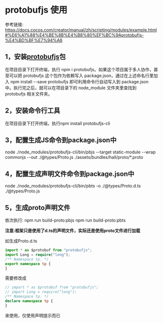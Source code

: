 # protobufjs 使用

参考链接: https://docs.cocos.com/creator/manual/zh/scripting/modules/example.html#%E6%A1%88%E4%BE%8B%E4%B8%80%EF%BC%9Aprotobufjs-%E4%BD%BF%E7%94%A8

## 1，安装[protobufjs](https://www.npmjs.com/package/protobufjs)包

在项目目录下打开终端，执行 npm i protobufjs。如果这个项目属于多人协作，甚至可以把 protobufjs 这个包作为依赖写入 package.json，通过在上述命名行里加入 npm install --save protobufjs 即可利用命令行自动写入到 package.json 中。执行完之后，就可以在项目录下的 node_module 文件夹里查找到 protobufjs 相关文件夹。

## 2，安装命令行工具
在项目目录下打开终端，执行npm install protobufjs-cli

## 3，配置生成JS命令到package.json中
node ./node_modules/protobufjs-cli/bin/pbjs --target static-module --wrap commonjs --out ./@types/Proto.js ./assets/bundles/hall/proto/*.proto

## 4，配置生成声明文件命令到package.json中
node ./node_modules/protobufjs-cli/bin/pbts -o ./@types/Proto.d.ts ./@types/Proto.js

## 5，生成proto声明文件
依次执行:
npm run build-proto:pbjs
npm run build-proto:pbts

**注意:框架只是使用了d.ts的声明文件，实际还是使用proto文件进行加载**

如生成Proto.d.ts
```ts
import * as $protobuf from "protobufjs";
import Long = require("long");
/** Namespace tp. */
export namespace tp {
}
```

需要修改成
```ts
// import * as $protobuf from "protobufjs";
// import Long = require("long");
/** Namespace tp. */
declare namespace tp {
}
```
来使用，仅使用声明提示而已